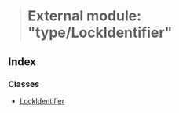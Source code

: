 > # External module: "type/LockIdentifier"

## Index

### Classes

* [LockIdentifier](../classes/_type_lockidentifier_.lockidentifier.md)